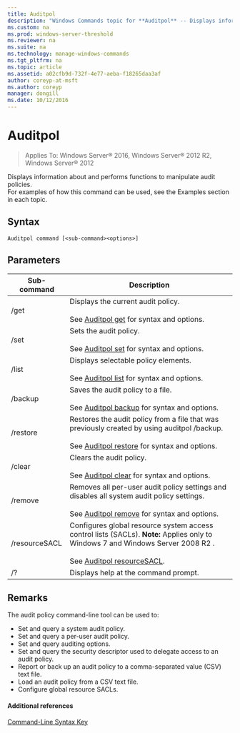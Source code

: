 ```yaml
---
title: Auditpol
description: "Windows Commands topic for **Auditpol** -- Displays information about and performs functions to manipulate audit policies."
ms.custom: na
ms.prod: windows-server-threshold
ms.reviewer: na
ms.suite: na
ms.technology: manage-windows-commands
ms.tgt_pltfrm: na
ms.topic: article
ms.assetid: a02cfb9d-732f-4e77-aeba-f18265daa3af
author: coreyp-at-msft
ms.author: coreyp
manager: dongill
ms.date: 10/12/2016
---
```


# Auditpol

>Applies To: Windows Server&reg; 2016, Windows Server&reg; 2012 R2, Windows Server&reg; 2012

Displays information about and performs functions to manipulate audit policies.  
For examples of how this command can be used, see the Examples section in each topic.  
## Syntax  
```  
Auditpol command [<sub-command><options>]  
```  
## Parameters  
|Sub-command|Description|  
|----------------|---------------|  
|/get|Displays the current audit policy.<br /><br />See [Auditpol get](Auditpol-get.md) for syntax and options.|  
|/set|Sets the audit policy.<br /><br />See [Auditpol set](Auditpol-set.md) for syntax and options.|  
|/list|Displays selectable policy elements.<br /><br />See [Auditpol list](Auditpol-list.md) for syntax and options.|  
|/backup|Saves the audit policy to a file.<br /><br />See [Auditpol backup](Auditpol-backup.md) for syntax and options.|  
|/restore|Restores the audit policy from a file that was previously created by using auditpol /backup.<br /><br />See [Auditpol restore](Auditpol-restore.md) for syntax and options.|  
|/clear|Clears the audit policy.<br /><br />See [Auditpol clear](Auditpol-clear.md) for syntax and options.|  
|/remove|Removes all per-user audit policy settings and disables all system audit policy settings.<br /><br />See [Auditpol remove](Auditpol-remove.md) for syntax and options.|  
|/resourceSACL|Configures global resource system access control lists (SACLs). **Note:** Applies only to  Windows 7  and  Windows Server 2008 R2 .<br /><br />See [Auditpol resourceSACL](Auditpol-resourceSACL.md).|  
|/?|Displays help at the command prompt.|  
## Remarks  
The audit policy command-line tool can be used to:  
-   Set and query a system audit policy.  
-   Set and query a per-user audit policy.  
-   Set and query auditing options.  
-   Set and query the security descriptor used to delegate access to an audit policy.  
-   Report or back up an audit policy to a comma-separated value (CSV) text file.  
-   Load an audit policy from a CSV text file.  
-   Configure global resource SACLs.  
#### Additional references  
[Command-Line Syntax Key](Command-Line-Syntax-Key.md)  
